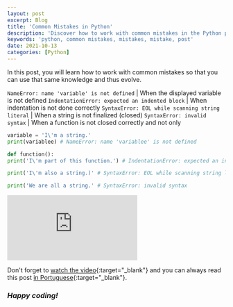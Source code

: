 ```yaml
---
layout: post
excerpt: Blog
title: 'Common Mistakes in Python'
description: 'Discover how to work with common mistakes in the Python programming language. Get answers to your questions with the theory and examples presented.'
keywords: 'python, common mistakes, mistakes, mistake, post'
date: 2021-10-13
categories: [Python]
---
```


In this post, you will learn how to work with common mistakes so that you can use that same knowledge and thus evolve.

`NameError: name 'variable' is not defined` | When the displayed variable is not defined
`IndentationError: expected an indented block` | When indentation is not done correctly
`SyntaxError: EOL while scanning string literal` | When a string is not finalized (closed)
`SyntaxError: invalid syntax` | When a function is not closed correctly and not only

```python
variable = 'I\'m a string.'
print(variablee) # NameError: name 'variablee' is not defined

def function():
print('I\'m part of this function.') # IndentationError: expected an indented block

print('I\'m also a string.)' # SyntaxError: EOL while scanning string literal

print('We are all a string.' # SyntaxError: invalid syntax
```

<div class="video-container">
  <iframe src="https://www.youtube.com/embed/k9s22aFgo9s" frameborder="0" allowfullscreen></iframe>
</div>

Don't forget to [watch the video](https://youtu.be/k9s22aFgo9s){:target="\_blank"} and you can always read this post [in Portuguese](https://caffeinealgorithm.com/blog/erros-comuns-em-python/){:target="\_blank"}.

### _Happy coding!_
